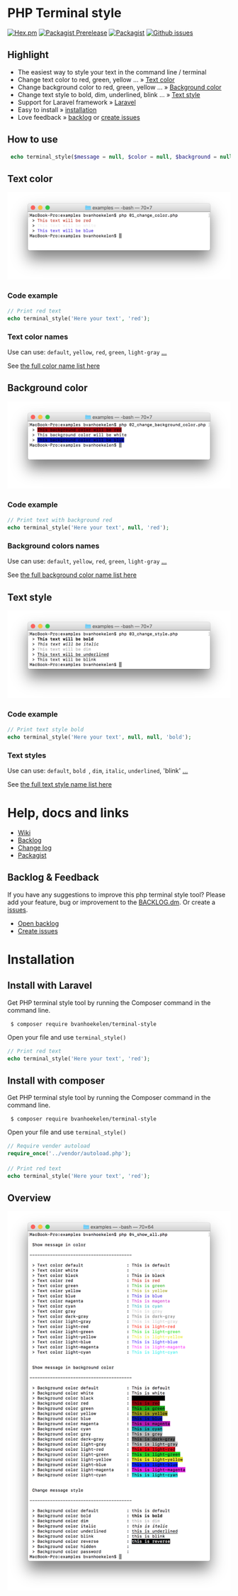 # PHP Terminal style
[![Hex.pm](https://img.shields.io/hexpm/l/plug.svg?maxAge=2592000&style=flat-square)](https://github.com/bvanhoekelen/terminal-style/blob/master/LICENSE)
[![Packagist Prerelease](https://img.shields.io/packagist/vpre/bvanhoekelen/terminal-style.svg?style=flat-square)](https://packagist.org/packages/bvanhoekelen/terminal-style)
[![Packagist](https://img.shields.io/packagist/dt/bvanhoekelen/terminal-style.svg?style=flat-square)](https://packagist.org/packages/bvanhoekelen/terminal-style)
[![Github issues](https://img.shields.io/github/issues/bvanhoekelen/terminal-style.svg?style=flat-square)](https://github.com/bvanhoekelen/terminal-style/issues)

## Highlight
- The easiest way to style your text in the command line / terminal
- Change text color to red, green, yellow ...  » [Text color](#text-color)
- Change background color to red, green, yellow ...  » [Background color](#background-color)
- Change text style to bold, dim, underlined, blink ...  » [Text style](#text-style)
- Support for Laravel framework » [Laravel](https://laravel.com)
- Easy to install » [installation](#installation)
- Love feedback » [backlog](https://github.com/bvanhoekelen/terminal-style/blob/master/BACKLOG.md) or [create issues](https://github.com/bvanhoekelen/terminal-style/issues)

## How to use
```php
 echo terminal_style($message = null, $color = null, $background = null, $style = null);
```

## Text color
<p align="center"><img src="/assets/terminal-text-color.png" alt="PHP Terminal style set text color" /></p>

### Code example
```php
// Print red text 
echo terminal_style('Here your text', 'red');
```
### Text color names
Use can use: `default`, `yellow`, `red`, `green`, `light-gray` [...](/bvanhoekelen/terminal-style/wiki/style-%C2%BB-text-color-names)

See [the full color name list here](/bvanhoekelen/terminal-style/wiki/style-%C2%BB-text-color-names)

## Background color
<p align="center"><img src="/assets/terminal-background-color.png" alt="PHP Terminal style set background color" /></p>

### Code example
```php
// Print text with background red
echo terminal_style('Here your text', null, 'red');
```
### Background colors names
Use can use: `default`, `yellow`, `red`, `green`, `light-gray` [...](/bvanhoekelen/terminal-style/wiki/style-%C2%BB-background-color-names)

See [the full background color name list here](/bvanhoekelen/terminal-style/wiki/style-%C2%BB-background-color-names)

## Text style
<p align="center"><img src="/assets/terminal-text-style.png" alt="PHP Terminal style set style" /></p>

### Code example
```php
// Print text style bold
echo terminal_style('Here your text', null, null, 'bold');
```
### Text styles

Use can use: `default`, `bold `, `dim`, `italic`, `underlined`, 'blink' [...](/bvanhoekelen/terminal-style/wiki/style-%C2%BB-text-style-names)

See [the full text style name list here](/bvanhoekelen/terminal-style/wiki/style-%C2%BB-text-style-names)

# Help, docs and links
- [Wiki](https://github.com/bvanhoekelen/terminal-style/wiki)
- [Backlog](https://github.com/bvanhoekelen/terminal-style/blob/master/BACKLOG.md)
- [Change log](https://github.com/bvanhoekelen/terminal-style/blob/master/CHANGELOG.md)
- [Packagist](https://packagist.org/packages/bvanhoekelen/terminal-style)

## Backlog & Feedback
If you have any suggestions to improve this php terminal style tool? Please add your feature, bug or improvement to the [BACKLOG.dm](https://github.com/bvanhoekelen/terminal-style/blob/master/BACKLOG.md). Or create a [issues](https://github.com/bvanhoekelen/terminal-style/issues).
- [Open backlog](https://github.com/bvanhoekelen/terminal-style/blob/master/BACKLOG.md)
- [Create issues](https://github.com/bvanhoekelen/terminal-style/issues)


# Installation

## Install with Laravel
Get PHP terminal style tool by running the Composer command in the command line. 
```{r, engine='bash', count_lines}
 $ composer require bvanhoekelen/terminal-style
```

Open your file and use `terminal_style()`
```php
// Print red text 
echo terminal_style('Here your text', 'red');

```

## Install with composer
Get PHP terminal style tool by running the Composer command in the command line. 
```{r, engine='bash', count_lines}
 $ composer require bvanhoekelen/terminal-style
```

Open your file and use `terminal_style()`
```php
// Require vender autoload
require_once('../vendor/autoload.php');

// Print red text 
echo terminal_style('Here your text', 'red');

```

## Overview
<p align="center"><img src="/assets/terminal-all-styles.png" alt="PHP Terminal style all styles" /></p>
